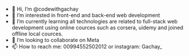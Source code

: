 - 👋 Hi, I’m @codewithgachay
- 👀 I’m interested in front-end and back-end web development
- 🌱 I’m currently learning all technologies are related to full-stack web development using online cources such as corsera, uidemy and joined offline local cources. 
- 💞️ I’m looking to collaborate on Meta 
- 📫 How to reach me: 00994552502012 or instagram: Gachay_

<!---
codewithgachay/codewithgachay is a ✨ special ✨ repository because its `README.md` (this file) appears on your GitHub profile.
You can click the Preview link to take a look at your changes.
--->
